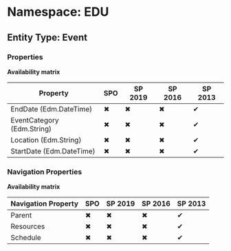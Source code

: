 # Namespace: EDU

## Entity Type: Event

### Properties

**Availability matrix**

Property | SPO | SP 2019 | SP 2016 | SP 2013
----------|-----|---------|---------|--------
EndDate (Edm.DateTime) | ✖ | ✖ | ✖ | ✔
EventCategory (Edm.String) | ✖ | ✖ | ✖ | ✔
Location (Edm.String) | ✖ | ✖ | ✖ | ✔
StartDate (Edm.DateTime) | ✖ | ✖ | ✖ | ✔

### Navigation Properties

**Availability matrix**

Navigation Property | SPO | SP 2019 | SP 2016 | SP 2013
----------|-----|---------|---------|--------
Parent | ✖ | ✖ | ✖ | ✔
Resources | ✖ | ✖ | ✖ | ✔
Schedule | ✖ | ✖ | ✖ | ✔
